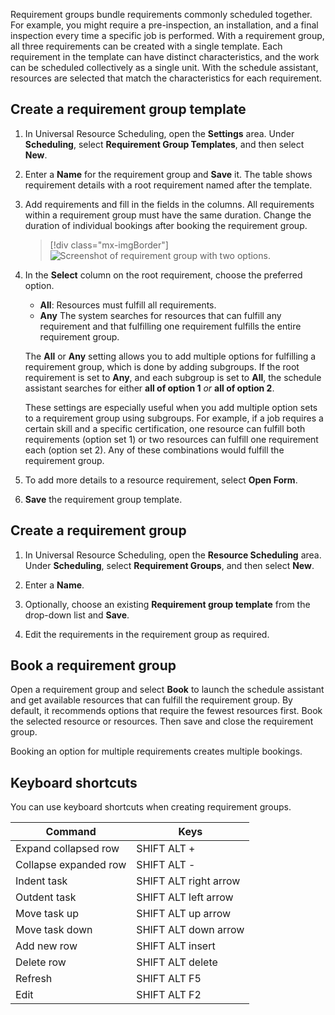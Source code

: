 Requirement groups bundle requirements commonly scheduled together. For example, you might require a pre-inspection, an installation, and a final inspection every time a specific job is performed. With a requirement group, all three requirements can be created with a single template. Each requirement in the template can have distinct characteristics, and the work can be scheduled collectively as a single unit. With the schedule assistant, resources are selected that match the characteristics for each requirement.

## Create a requirement group template

1. In Universal Resource Scheduling, open the **Settings** area. Under **Scheduling**, select **Requirement Group Templates**, and then select **New**.

1. Enter a **Name** for the requirement group and **Save** it. The table shows requirement details with a root requirement named after the template.

1. Add requirements and fill in the fields in the columns. All requirements within a requirement group must have the same duration. Change the duration of individual bookings after booking the requirement group.

   > [!div class="mx-imgBorder"]
   > ![Screenshot of requirement group with two options.](../../common-scheduler/media/scheduling-multi-resource-2-options.png)

1. In the **Select** column on the root requirement, choose the preferred option.

   - **All**: Resources must fulfill all requirements.
   - **Any** The system searches for resources that can fulfill any requirement and that fulfilling one requirement fulfills the entire requirement group.

   The **All** or **Any** setting allows you to add multiple options for fulfilling a requirement group, which is done by adding subgroups.
   If the root requirement is set to **Any**, and each subgroup is set to **All**, the schedule assistant searches for either **all of option 1** *or* **all of option 2**.

   These settings are especially useful when you add multiple option sets to a requirement group using subgroups. For example, if a job requires a certain skill and a specific certification, one resource can fulfill both requirements (option set 1) or two resources can fulfill one requirement each (option set 2). Any of these combinations would fulfill the requirement group.

1. To add more details to a resource requirement, select **Open Form**.

1. **Save** the requirement group template.

## Create a requirement group

1. In Universal Resource Scheduling, open the **Resource Scheduling** area. Under **Scheduling**, select **Requirement Groups**, and then select **New**.

1. Enter a **Name**.

1. Optionally, choose an existing **Requirement group template** from the drop-down list and **Save**.

1. Edit the requirements in the requirement group as required.

## Book a requirement group

Open a requirement group and select **Book** to launch the schedule assistant and get available resources that can fulfill the requirement group. By default, it recommends options that require the fewest resources first. Book the selected resource or resources. Then save and close the requirement group.

Booking an option for multiple requirements creates multiple bookings.

## Keyboard shortcuts

You can use keyboard shortcuts when creating requirement groups.

| Command | Keys |
|  --- | --- |
| Expand collapsed row | SHIFT ALT + |
| Collapse expanded row | SHIFT ALT - |
| Indent task | SHIFT ALT right arrow |
| Outdent task | SHIFT ALT left arrow |
| Move task up | SHIFT ALT up arrow |
| Move task down | SHIFT ALT down arrow |
| Add new row | SHIFT ALT insert |
| Delete row |  SHIFT ALT delete |
| Refresh | SHIFT ALT F5 |
| Edit | SHIFT ALT F2 |
